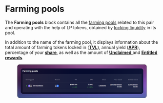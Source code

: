 # Farming pools

The **Farming pools** block contains all the [farming pools](../../../farming/old-farming/interface/farming-pools.md) related to this pair and operating with the help of LP tokens, obtained by [locking liquidity](../../how-to/add-liquidity.md) in its pool.

In addition to the name of the farming pool, it displays information about the total amount of farming tokens locked in ([**TVL**](../../../farming/old-farming/interface/farm-page-user/statistics.md)), annual yield ([**APR**](../../../farming/old-farming/interface/farm-page-user/statistics.md)), percentage of your [**share**](https://app.gitbook.com/o/-MUxjK3XWZCxuBwyXzkS/s/xQmwR3f5EQDxy3pZatqe/), as well as the amount of [**Unclaimed** ](../../../farming/old-farming/how-to/claim-reward.md)and [**Entitled** ](../../../farming/concepts/vesting.md)[**rewards**](../../../farming/concepts/reward-token.md).

<figure><img src="../../../../.gitbook/assets/image (93).png" alt=""><figcaption></figcaption></figure>
